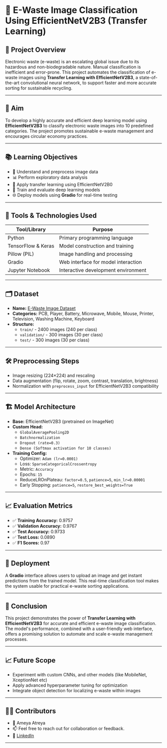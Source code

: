 # 🔌 E-Waste Image Classification Using EfficientNetV2B3 (Transfer Learning)

## 🧠 Project Overview

Electronic waste (e-waste) is an escalating global issue due to its hazardous and non-biodegradable nature. Manual classification is inefficient and error-prone. This project automates the classification of e-waste images using **Transfer Learning with EfficientNetV2B3**, a state-of-the-art convolutional neural network, to support faster and more accurate sorting for sustainable recycling.

---

## 🎯 Aim

To develop a highly accurate and efficient deep learning model using **EfficientNetV2B3** to classify electronic waste images into 10 predefined categories. The project promotes sustainable e-waste management and encourages circular economy practices.

---

## 📚 Learning Objectives

- 📂 Understand and preprocess image data
- 📊 Perform exploratory data analysis
- 🔁 Apply transfer learning using EfficientNetV2B0
- 🧠 Train and evaluate deep learning models
- 🌐 Deploy models using **Gradio** for real-time testing

---

## 🧰 Tools & Technologies Used

| Tool/Library       | Purpose                                      |
|--------------------|----------------------------------------------|
| Python             | Primary programming language                 |
| TensorFlow & Keras | Model construction and training              |
| Pillow (PIL)       | Image handling and processing                |
| Gradio             | Web interface for model interaction          |
| Jupyter Notebook   | Interactive development environment          |

---

## 🗂 Dataset

- **Name:** [E-Waste Image Dataset](https://www.kaggle.com/datasets/akshat103/e-waste-image-dataset)
- **Categories:** PCB, Player, Battery, Microwave, Mobile, Mouse, Printer, Television, Washing Machine, Keyboard
- **Structure:**
  - `train/` - 2400 images (240 per class)
  - `validation/` - 300 images (30 per class)
  - `test/` - 300 images (30 per class)

---

## 🛠️ Preprocessing Steps

- Image resizing (224×224) and rescaling
- Data augmentation (flip, rotate, zoom, contrast, translation, brightness)
- Normalization with `preprocess_input` for EfficientNetV2B3 compatibility

---

## 🏗️ Model Architecture

- **Base:** EfficientNetV2B3 (pretrained on ImageNet)
- **Custom Head:**
  - `GlobalAveragePooling2D`
  - `Batchnormalization`
  - `Dropout (rate=0.3)`
  - `Dense (Softmax activation for 10 classes)`
- **Training Config:**
  - Optimizer: `Adam (lr=0.0001)`
  - Loss: `SparseCategoricalCrossentropy`
  - Metric: `Accuracy`
  - Epochs: `15`
  - ReduceLROnPlateau: `factor=0.5`, `patience=5`, `min_lr=0.00001`
  - Early Stopping: `patience=5`, `restore_best_weights=True`

---

## 📈 Evaluation Metrics 

- ✅ **Training Accuracy:** 0.9757
- ✅ **Validation Accuracy:** 0.9767
- ✅ **Test Accuracy:** 0.9733
- ✅ **Test Loss:** 0.0890
- ✅ **F1 Scores:** 0.97

---

## 🚀 Deployment

A **Gradio** interface allows users to upload an image and get instant predictions from the trained model. This real-time classification tool makes the system usable for practical e-waste sorting applications.

---

## 📌 Conclusion

This project demonstrates the power of **Transfer Learning with EfficientNetV2B3** for accurate and efficient e-waste image classification. The model's performance, combined with a user-friendly web interface, offers a promising solution to automate and scale e-waste management processes.

---

## 📈 Future Scope

- Experiment with custom CNNs, and other models (like MobileNet, XceptionNet etc)
- Apply advanced hyperparameter tuning for optimization
- Integrate object detection for localizing e-waste within images

---

## 👨‍🔬 Contributors

- 👤 Ameya Atreya
- 📫 Feel free to reach out for collaboration or feedback.
- 🔗 [LinkedIn](https://www.linkedin.com/in/ameya-atreya/)

---
